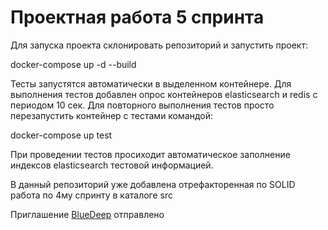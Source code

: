 # Проектная работа 5 спринта

Для запуска проекта склонировать репозиторий и запустить проект:

docker-compose up -d --build

Тесты запустятся автоматически в выделенном контейнере. Для выполнения тестов добавлен опрос контейнеров elasticsearch и redis  с периодом 10 сек. Для повторного выполнения тестов просто перезапустить контейнер с тестами командой:

docker-compose up test

При проведении тестов просиходит автоматическое заполнение индексов elasticsearch тестовой информацией.

В данный репозиторий уже добавлена отрефакторенная по SOLID работа по 4му спринту в каталоге src

Приглашение [BlueDeep](https://github.com/BigDeepBlue) отправлено
